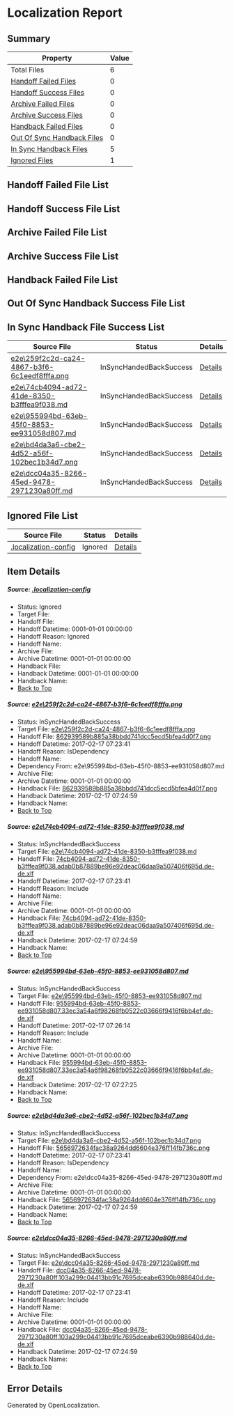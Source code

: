 # <a name='report-top'></a> Localization Report

## Summary
 Property | Value 
 -------- | ----- 
 Total Files | 6
[ Handoff Failed Files ](#handoff-failed-list)| 0
[ Handoff Success Files ](#handoff-success-list)| 0
[ Archive Failed Files ](#archive-failed-list)| 0
[ Archive Success Files ](#archive-success-list)| 0
[ Handback Failed Files ](#handback-failed-list)| 0
[ Out Of Sync Handback Files ](#outofsync-handback-success-list)| 0
[ In Sync Handback Files ](#insync-handback-success-list)| 5
[ Ignored Files ](#ignored-list)| 1

## <a name='handoff-failed-list'></a> Handoff Failed File List

## <a name='handoff-success-list'></a> Handoff Success File List

## <a name='archive-failed-list'></a> Archive Failed File List

## <a name='archive-success-list'></a> Archive Success File List

## <a name='handback-failed-list'></a> Handback Failed File List

## <a name='outofsync-handback-success-list'></a> Out Of Sync Handback Success File List

## <a name='insync-handback-success-list'></a> In Sync Handback File Success List
 Source File | Status | Details 
 ----------- | ------ | ------- 
 [e2e\259f2c2d-ca24-4867-b3f6-6c1eedf8fffa.png](https://github.com/OpenLocalizationTestOrg/ol-test0/blob/17d032b6dabef488d1361dc3fcbc7e7744b8b334/e2e/259f2c2d-ca24-4867-b3f6-6c1eedf8fffa.png) | InSyncHandedBackSuccess | [Details](#862939589b885a38bbdd741dcc5ecd5bfea4d0f71)
 [e2e\74cb4094-ad72-41de-8350-b3fffea9f038.md](https://github.com/OpenLocalizationTestOrg/ol-test0/blob/17d032b6dabef488d1361dc3fcbc7e7744b8b334/e2e/74cb4094-ad72-41de-8350-b3fffea9f038.md) | InSyncHandedBackSuccess | [Details](#139f3109a12fdaa24375c42de6280e6dfe6b6c5c2)
 [e2e\955994bd-63eb-45f0-8853-ee931058d807.md](https://github.com/OpenLocalizationTestOrg/ol-test0/blob/74d2cba78068d2fe6fa63e808c778f2d9b50c47b/e2e/955994bd-63eb-45f0-8853-ee931058d807.md) | InSyncHandedBackSuccess | [Details](#206ad0035de9efaedcfc6fce6bc7fb9cd3f65af33)
 [e2e\bd4da3a6-cbe2-4d52-a56f-102bec1b34d7.png](https://github.com/OpenLocalizationTestOrg/ol-test0/blob/17d032b6dabef488d1361dc3fcbc7e7744b8b334/e2e/bd4da3a6-cbe2-4d52-a56f-102bec1b34d7.png) | InSyncHandedBackSuccess | [Details](#5656972634fac38a9264dd6604e376ff14fb736c4)
 [e2e\dcc04a35-8266-45ed-9478-2971230a80ff.md](https://github.com/OpenLocalizationTestOrg/ol-test0/blob/17d032b6dabef488d1361dc3fcbc7e7744b8b334/e2e/dcc04a35-8266-45ed-9478-2971230a80ff.md) | InSyncHandedBackSuccess | [Details](#4c663fb00a6f4d6442527d6a7f200a3f11b5414e5)

## <a name='ignored-list'></a> Ignored File List
 Source File | Status | Details 
 ----------- | ------ | ------- 
 [.localization-config](https://github.com/OpenLocalizationTestOrg/ol-test0/blob/74d2cba78068d2fe6fa63e808c778f2d9b50c47b/.localization-config) | Ignored | [Details](#cb0632cf59c1387fc1742bfb9fa3c47f87e2e5c90)

## Item Details
##### <a name='cb0632cf59c1387fc1742bfb9fa3c47f87e2e5c90'></a> Source: [.localization-config](https://github.com/OpenLocalizationTestOrg/ol-test0/blob/74d2cba78068d2fe6fa63e808c778f2d9b50c47b/.localization-config)
* Status: Ignored
* Target File: 
* Handoff File: 
* Handoff Datetime: 0001-01-01 00:00:00
* Handoff Reason: Ignored
* Handoff Name: 
* Archive File: 
* Archive Datetime: 0001-01-01 00:00:00
* Handback File: 
* Handback Datetime: 0001-01-01 00:00:00
* Handback Name: 
* [Back to Top](#report-top)

##### <a name='862939589b885a38bbdd741dcc5ecd5bfea4d0f71'></a> Source: [e2e\259f2c2d-ca24-4867-b3f6-6c1eedf8fffa.png](https://github.com/OpenLocalizationTestOrg/ol-test0/blob/17d032b6dabef488d1361dc3fcbc7e7744b8b334/e2e/259f2c2d-ca24-4867-b3f6-6c1eedf8fffa.png)
* Status: InSyncHandedBackSuccess
* Target File: [e2e\259f2c2d-ca24-4867-b3f6-6c1eedf8fffa.png](https://github.com/OpenLocalizationTestOrg/ol-test0-dede/blob/91474850ed3b9de72e21cbec4441768f91618904/e2e/259f2c2d-ca24-4867-b3f6-6c1eedf8fffa.png)
* Handoff File: [862939589b885a38bbdd741dcc5ecd5bfea4d0f7.png](https://github.com/OpenLocalizationTestOrg/ol-test0-handoff/blob/be7ba1cc0db895ea49e70aaaa9dcaaf0e063f21f/ol-handoff/OpenLocalizationTestOrg/ol-test0-dede/xinjiang/ht/862939589b885a38bbdd741dcc5ecd5bfea4d0f7.png)
* Handoff Datetime: 2017-02-17 07:23:41
* Handoff Reason: IsDependency
* Handoff Name: 
* Dependency From: e2e\955994bd-63eb-45f0-8853-ee931058d807.md
* Archive File: 
* Archive Datetime: 0001-01-01 00:00:00
* Handback File: [862939589b885a38bbdd741dcc5ecd5bfea4d0f7.png](https://github.com/OpenLocalizationTestOrg/ol-test0-handback/blob/8902fb2b3b3777881213e993a82a3f55dbb8aff0/ol-handback/OpenLocalizationTestOrg/ol-test0-dede/xinjiang/ht/862939589b885a38bbdd741dcc5ecd5bfea4d0f7.png)
* Handback Datetime: 2017-02-17 07:24:59
* Handback Name: 
* [Back to Top](#report-top)

##### <a name='139f3109a12fdaa24375c42de6280e6dfe6b6c5c2'></a> Source: [e2e\74cb4094-ad72-41de-8350-b3fffea9f038.md](https://github.com/OpenLocalizationTestOrg/ol-test0/blob/17d032b6dabef488d1361dc3fcbc7e7744b8b334/e2e/74cb4094-ad72-41de-8350-b3fffea9f038.md)
* Status: InSyncHandedBackSuccess
* Target File: [e2e\74cb4094-ad72-41de-8350-b3fffea9f038.md](https://github.com/OpenLocalizationTestOrg/ol-test0-dede/blob/91474850ed3b9de72e21cbec4441768f91618904/e2e/74cb4094-ad72-41de-8350-b3fffea9f038.md)
* Handoff File: [74cb4094-ad72-41de-8350-b3fffea9f038.adab0b87889be96e92deac06daa9a507406f695d.de-de.xlf](https://github.com/OpenLocalizationTestOrg/ol-test0-handoff/blob/be7ba1cc0db895ea49e70aaaa9dcaaf0e063f21f/ol-handoff/OpenLocalizationTestOrg/ol-test0-dede/xinjiang/ht/74cb4094-ad72-41de-8350-b3fffea9f038.adab0b87889be96e92deac06daa9a507406f695d.de-de.xlf)
* Handoff Datetime: 2017-02-17 07:23:41
* Handoff Reason: Include
* Handoff Name: 
* Archive File: 
* Archive Datetime: 0001-01-01 00:00:00
* Handback File: [74cb4094-ad72-41de-8350-b3fffea9f038.adab0b87889be96e92deac06daa9a507406f695d.de-de.xlf](https://github.com/OpenLocalizationTestOrg/ol-test0-handback/blob/8902fb2b3b3777881213e993a82a3f55dbb8aff0/ol-handback/OpenLocalizationTestOrg/ol-test0-dede/xinjiang/ht/74cb4094-ad72-41de-8350-b3fffea9f038.adab0b87889be96e92deac06daa9a507406f695d.de-de.xlf)
* Handback Datetime: 2017-02-17 07:24:59
* Handback Name: 
* [Back to Top](#report-top)

##### <a name='206ad0035de9efaedcfc6fce6bc7fb9cd3f65af33'></a> Source: [e2e\955994bd-63eb-45f0-8853-ee931058d807.md](https://github.com/OpenLocalizationTestOrg/ol-test0/blob/74d2cba78068d2fe6fa63e808c778f2d9b50c47b/e2e/955994bd-63eb-45f0-8853-ee931058d807.md)
* Status: InSyncHandedBackSuccess
* Target File: [e2e\955994bd-63eb-45f0-8853-ee931058d807.md](https://github.com/OpenLocalizationTestOrg/ol-test0-dede/blob/49c1efad4ab71b0b131802207cb6f951e1baf4f0/e2e/955994bd-63eb-45f0-8853-ee931058d807.md)
* Handoff File: [955994bd-63eb-45f0-8853-ee931058d807.33ec3a54a6f98268fb0522c03666f9416f6bb4ef.de-de.xlf](https://github.com/OpenLocalizationTestOrg/ol-test0-handoff/blob/132b60ff2490400306f32627ca23adbc02e5e97f/ol-handoff/OpenLocalizationTestOrg/ol-test0-dede/xinjiang/ht/955994bd-63eb-45f0-8853-ee931058d807.33ec3a54a6f98268fb0522c03666f9416f6bb4ef.de-de.xlf)
* Handoff Datetime: 2017-02-17 07:26:14
* Handoff Reason: Include
* Handoff Name: 
* Archive File: 
* Archive Datetime: 0001-01-01 00:00:00
* Handback File: [955994bd-63eb-45f0-8853-ee931058d807.33ec3a54a6f98268fb0522c03666f9416f6bb4ef.de-de.xlf](https://github.com/OpenLocalizationTestOrg/ol-test0-handback/blob/09f5a799067e9375849e1c427c38efdeeb0d8386/ol-handback/OpenLocalizationTestOrg/ol-test0-dede/xinjiang/ht/955994bd-63eb-45f0-8853-ee931058d807.33ec3a54a6f98268fb0522c03666f9416f6bb4ef.de-de.xlf)
* Handback Datetime: 2017-02-17 07:27:25
* Handback Name: 
* [Back to Top](#report-top)

##### <a name='5656972634fac38a9264dd6604e376ff14fb736c4'></a> Source: [e2e\bd4da3a6-cbe2-4d52-a56f-102bec1b34d7.png](https://github.com/OpenLocalizationTestOrg/ol-test0/blob/17d032b6dabef488d1361dc3fcbc7e7744b8b334/e2e/bd4da3a6-cbe2-4d52-a56f-102bec1b34d7.png)
* Status: InSyncHandedBackSuccess
* Target File: [e2e\bd4da3a6-cbe2-4d52-a56f-102bec1b34d7.png](https://github.com/OpenLocalizationTestOrg/ol-test0-dede/blob/91474850ed3b9de72e21cbec4441768f91618904/e2e/bd4da3a6-cbe2-4d52-a56f-102bec1b34d7.png)
* Handoff File: [5656972634fac38a9264dd6604e376ff14fb736c.png](https://github.com/OpenLocalizationTestOrg/ol-test0-handoff/blob/be7ba1cc0db895ea49e70aaaa9dcaaf0e063f21f/ol-handoff/OpenLocalizationTestOrg/ol-test0-dede/xinjiang/ht/5656972634fac38a9264dd6604e376ff14fb736c.png)
* Handoff Datetime: 2017-02-17 07:23:41
* Handoff Reason: IsDependency
* Handoff Name: 
* Dependency From: e2e\dcc04a35-8266-45ed-9478-2971230a80ff.md
* Archive File: 
* Archive Datetime: 0001-01-01 00:00:00
* Handback File: [5656972634fac38a9264dd6604e376ff14fb736c.png](https://github.com/OpenLocalizationTestOrg/ol-test0-handback/blob/8902fb2b3b3777881213e993a82a3f55dbb8aff0/ol-handback/OpenLocalizationTestOrg/ol-test0-dede/xinjiang/ht/5656972634fac38a9264dd6604e376ff14fb736c.png)
* Handback Datetime: 2017-02-17 07:24:59
* Handback Name: 
* [Back to Top](#report-top)

##### <a name='4c663fb00a6f4d6442527d6a7f200a3f11b5414e5'></a> Source: [e2e\dcc04a35-8266-45ed-9478-2971230a80ff.md](https://github.com/OpenLocalizationTestOrg/ol-test0/blob/17d032b6dabef488d1361dc3fcbc7e7744b8b334/e2e/dcc04a35-8266-45ed-9478-2971230a80ff.md)
* Status: InSyncHandedBackSuccess
* Target File: [e2e\dcc04a35-8266-45ed-9478-2971230a80ff.md](https://github.com/OpenLocalizationTestOrg/ol-test0-dede/blob/91474850ed3b9de72e21cbec4441768f91618904/e2e/dcc04a35-8266-45ed-9478-2971230a80ff.md)
* Handoff File: [dcc04a35-8266-45ed-9478-2971230a80ff.103a299c04413bb91c7695dceabe6390b988640d.de-de.xlf](https://github.com/OpenLocalizationTestOrg/ol-test0-handoff/blob/be7ba1cc0db895ea49e70aaaa9dcaaf0e063f21f/ol-handoff/OpenLocalizationTestOrg/ol-test0-dede/xinjiang/ht/dcc04a35-8266-45ed-9478-2971230a80ff.103a299c04413bb91c7695dceabe6390b988640d.de-de.xlf)
* Handoff Datetime: 2017-02-17 07:23:41
* Handoff Reason: Include
* Handoff Name: 
* Archive File: 
* Archive Datetime: 0001-01-01 00:00:00
* Handback File: [dcc04a35-8266-45ed-9478-2971230a80ff.103a299c04413bb91c7695dceabe6390b988640d.de-de.xlf](https://github.com/OpenLocalizationTestOrg/ol-test0-handback/blob/8902fb2b3b3777881213e993a82a3f55dbb8aff0/ol-handback/OpenLocalizationTestOrg/ol-test0-dede/xinjiang/ht/dcc04a35-8266-45ed-9478-2971230a80ff.103a299c04413bb91c7695dceabe6390b988640d.de-de.xlf)
* Handback Datetime: 2017-02-17 07:24:59
* Handback Name: 
* [Back to Top](#report-top)


## Error Details

Generated by OpenLocalization.

